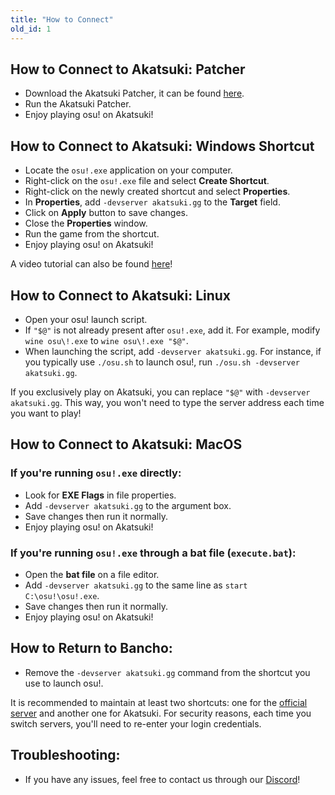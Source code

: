 ```yaml
---
title: "How to Connect"
old_id: 1
---
```


## How to Connect to Akatsuki: Patcher

- Download the Akatsuki Patcher, it can be found [here](https://akatsuki.gg/patcher).
- Run the Akatsuki Patcher.
- Enjoy playing osu! on Akatsuki!

## How to Connect to Akatsuki: Windows Shortcut

- Locate the `osu!.exe` application on your computer.
- Right-click on the `osu!.exe` file and select **Create Shortcut**.
- Right-click on the newly created shortcut and select **Properties**.
- In **Properties**, add `-devserver akatsuki.gg` to the **Target** field.
- Click on **Apply** button to save changes.
- Close the **Properties** window.
- Run the game from the shortcut.
- Enjoy playing osu! on Akatsuki!

A video tutorial can also be found [here](https://youtu.be/vN8zqgmN_kI)!

## How to Connect to Akatsuki: Linux 

- Open your osu! launch script.
- If `"$@"` is not already present after `osu!.exe`, add it. For example, modify `wine osu\!.exe` to `wine osu\!.exe "$@"`.
- When launching the script, add `-devserver akatsuki.gg`. For instance, if you typically use `./osu.sh` to launch osu!, run `./osu.sh -devserver akatsuki.gg`.

If you exclusively play on Akatsuki, you can replace `"$@"` with `-devserver akatsuki.gg`. This way, you won't need to type the server address each time you want to play!

## How to Connect to Akatsuki: MacOS

### If you're running `osu!.exe` directly: 
- Look for **EXE Flags** in file properties.
- Add `-devserver akatsuki.gg` to the argument box.
- Save changes then run it normally.
- Enjoy playing osu! on Akatsuki!

### If you're running `osu!.exe` through a bat file (`execute.bat`):
- Open the **bat file** on a file editor.
- Add `-devserver akatsuki.gg` to the same line as `start C:\osu!\osu!.exe`.
- Save changes then run it normally.
- Enjoy playing osu! on Akatsuki!

## How to Return to Bancho:

- Remove the `-devserver akatsuki.gg` command from the shortcut you use to launch osu!.

It is recommended to maintain at least two shortcuts: one for the [official server](https://osu.ppy.sh) and another one for Akatsuki. For security reasons, each time you switch servers, you'll need to re-enter your login credentials.

## Troubleshooting:

- If you have any issues, feel free to contact us through our [Discord](https://akatsuki.gg/discord)!
